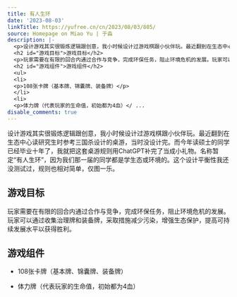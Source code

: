 ```yaml
---
title: 有人生环
date: '2023-08-03'
linkTitle: https://yufree.cn/cn/2023/08/03/805/
source: Homepage on Miao Yu | 于淼
description: |-
  <p>设计游戏其实很锻炼逻辑跟创意，我小时候设计过游戏棋跟小伙伴玩。最近翻到在生态中心读研究生时参考三国杀设计的桌游，当时没设计完。而今年读硕士的同学已经毕业十年了，我就把这套桌游规则用ChatGPT补完了当成小礼物。名称暂定“有人生环”，因为我们那一届的同学都是学生态或环境的。这个设计平衡性我还没测试过，规则也相对简单，仅图一乐。</p>
  <h2 id="游戏目标">游戏目标</h2>
  <p>玩家需要在有限的回合内通过合作与竞争，完成环保任务，阻止环境危机的发展。玩家可以通过收集治理牌和装备牌，采取措施减少污染，增强生态保护，提高可持续发展水平以获得胜利。</p>
  <h2 id="游戏组件">游戏组件</h2>
  <ul>
  <li>
  <p>108张卡牌（基本牌、锦囊牌、装备牌）</p>
  </li>
  <li>
  <p>体力牌（代表玩家的生命值，初始都为4血）</ ...
disable_comments: true
---
```

<p>设计游戏其实很锻炼逻辑跟创意，我小时候设计过游戏棋跟小伙伴玩。最近翻到在生态中心读研究生时参考三国杀设计的桌游，当时没设计完。而今年读硕士的同学已经毕业十年了，我就把这套桌游规则用ChatGPT补完了当成小礼物。名称暂定“有人生环”，因为我们那一届的同学都是学生态或环境的。这个设计平衡性我还没测试过，规则也相对简单，仅图一乐。</p>
<h2 id="游戏目标">游戏目标</h2>
<p>玩家需要在有限的回合内通过合作与竞争，完成环保任务，阻止环境危机的发展。玩家可以通过收集治理牌和装备牌，采取措施减少污染，增强生态保护，提高可持续发展水平以获得胜利。</p>
<h2 id="游戏组件">游戏组件</h2>
<ul>
<li>
<p>108张卡牌（基本牌、锦囊牌、装备牌）</p>
</li>
<li>
<p>体力牌（代表玩家的生命值，初始都为4血）</ ...